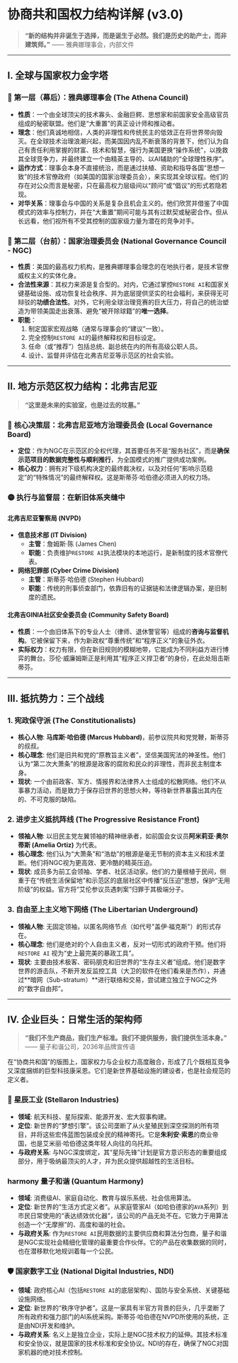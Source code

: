 # 协商共和国权力结构详解 (v3.0)

> **“新的结构并非诞生于选择，而是诞生于必然。我们是历史的助产士，而非建筑师。”**
> —— 雅典娜理事会，内部文件

---

## I. 全球与国家权力金字塔

### 🥇 **第一层（幕后）：雅典娜理事会 (The Athena Council)**
- **性质**：一个由全球顶尖的技术寡头、金融巨鳄、思想家和前国家安全高级官员组成的秘密联盟。他们是“大重置”的真正设计师和推动者。
- **理念**：他们真诚地相信，人类的非理性和传统民主的低效正在将世界带向毁灭。在全球技术治理浪潮兴起，而美国因内乱不断衰落的背景下，他们认为自己有责任利用掌握的财富、技术和智慧，强行为美国更换“操作系统”，以挽救其全球竞争力，并最终建立一个由精英主导的、以AI辅助的“全球理性秩序”。
- **运作方式**：理事会本身不直接统治，而是通过扶植、资助和指导各国“思想一致”的技术官僚政府（如美国的国家治理委员会），来实现其全球议程。他们的存在对公众而言是秘密，只在最高权力层级间以“顾问”或“倡议”的形式若隐若现。
- **对华关系**：理事会与中国的关系是复杂且机会主义的。他们欣赏并借鉴了中国模式的效率与控制力，并在“大重置”期间可能与其有过默契或秘密合作。但从长远看，他们视所有不受其控制的国家级力量为潜在的竞争对手。

### 🥈 **第二层（台前）：国家治理委员会 (National Governance Council - NGC)**
- **性质**：美国的最高权力机构，是雅典娜理事会理念的在地执行者，是技术官僚威权主义的实体化身。
- **合法性来源**：其权力来源是复合型的。对内，它通过掌控`RESTORE AI`和国家关键基础设施、成功恢复社会秩序、并为底层提供坚实的社会福利，来获得无可辩驳的**功绩合法性**。对外，它利用全球治理竞赛的巨大压力，将自己的统治塑造为带领美国走出衰落、避免“被开除球籍”的**唯一选择**。
- **职能**：
    1.  制定国家宏观战略（通常与理事会的“建议”一致）。
    2.  完全控制`RESTORE AI`的最终解释权和目标设定。
    3.  任命（或“推荐”）包括总统、副总统在内的所有高级公职人员。
    4.  设计、监督并评估在北弗吉尼亚等示范区的社会实验。

---

## II. 地方示范区权力结构：北弗吉尼亚

> **“这里是未来的实验室，也是过去的坟墓。”**

### 🔴 **核心决策层：北弗吉尼亚地方治理委员会 (Local Governance Board)**
- **定位**：作为NGC在示范区的全权代理，其首要任务不是“服务社区”，而是**确保示范项目的数据完整性与顺利推行**，为全国模式的推广提供成功案例。
- **核心权力**：拥有对下级机构决定的最终裁决权，以及对任何“影响示范稳定”的“特殊情况”的最终解释权。这是斯蒂芬·哈伯德必须进入的权力场。

### 🟡 **执行与监督层：在新旧体系夹缝中**

#### **北弗吉尼亚警察局 (NVPD)**
- **信息技术部 (IT Division)**
    - **主管**：詹姆斯·陈 (James Chen)
    - **职能**：负责维护`RESTORE AI`执法模块的本地运行，是新制度的技术官僚代表。
- **网络犯罪部 (Cyber Crime Division)**
    - **主管**：斯蒂芬·哈伯德 (Stephen Hubbard)
    - **职能**：传统的刑事侦查部门，依靠旧有的证据链和法律逻辑办案，是旧制度的遗民。

#### **北弗吉GINIA社区安全委员会 (Community Safety Board)**
- **性质**：一个由旧体系下的专业人士（律师、退休警官等）组成的**咨询与监督机构**。它被保留下来，作为新政权“尊重传统”和“程序正义”的象征外衣。
- **实际权力**：权力有限，但在新旧规则的模糊地带，它能成为不同利益方进行博弈的舞台。莎伦·威廉姆斯正是利用其“程序正义捍卫者”的身份，在此处阻击斯蒂芬。

---

## III. 抵抗势力：三个战线

### 1. **宪政保守派 (The Constitutionalists)**
- **核心人物**: **马库斯·哈伯德 (Marcus Hubbard)**，前参议院共和党党鞭，斯蒂芬的叔叔。
- **核心理念**: 他们是旧共和党的“原教旨主义者”，坚信美国宪法的神圣性。他们认为“第二次大萧条”的根源是政客的腐败和民众的非理性，而非民主制度本身。
- **现状**: 一个由前政客、军方、情报界和法律界人士组成的松散网络。他们不从事暴力活动，而是致力于保存旧世界的思想火种，等待新世界暴露出其内在的、不可克服的缺陷。

### 2. **进步主义抵抗阵线 (The Progressive Resistance Front)**
- **领袖人物**: 以旧民主党左翼领袖的精神继承者，如前国会女议员**阿米莉亚·奥尔蒂斯 (Amelia Ortiz)** 为代表。
- **核心理念**: 他们认为“大萧条”和“浩劫”的根源是毫无节制的资本主义和技术垄断。他们将NGC视为更高效、更冷酷的精英压迫。
- **现状**: 成员多为前工会领袖、学者、社区活动家。他们的力量根植于民间，侧重于在“传统生活保留地”和示范区的底层社区中传播“反压迫”思想，保护“无用阶级”的权益。官方将“艾伦参议员遇刺案”归罪于其极端分子。

### 3. **自由至上主义地下网络 (The Libertarian Underground)**
- **领袖人物**: 无固定领袖，以匿名网络节点（如代号"盖伊·福克斯"）的形式存在。
- **核心理念**: 他们是绝对的个人自由主义者，反对一切形式的政府干预。他们将 `RESTORE AI` 视为“史上最完美的暴政工具”。
- **现状**: 主要由技术极客、密码朋克和旧世界的“生存主义者”组成。他们是数字世界的游击队，不断开发反监控工具（大卫的软件在他们看来是杰作），并通过**暗网（Sub-stratum）**进行联络和交易，尝试建立独立于NGC之外的“数字自由邦”。

---

## IV. 企业巨头：日常生活的架构师

> **“我们不生产商品，我们生产标准。我们不提供服务，我们提供生活本身。”**
> —— 量子和谐公司，2036年品牌宣传语

在“协商共和国”的版图上，国家权力与企业权力高度融合，形成了几个既相互竞争又深度捆绑的巨型科技康采恩。它们是新世界基础设施的建设者，也是社会规范的定义者。

### 🚀 **星辰工业 (Stellaron Industries)**
- **领域**: 航天科技、星际探索、能源开发、宏大叙事构建。
- **定位**: 新世界的“梦想引擎”。该公司垄断了从火星殖民到深空探测的所有项目，并将这些宏伟蓝图包装成全民的精神寄托。它是**朱利安·索恩**的商业帝国，也是艾米丽·哈伯德这类年轻人向往的乌托邦。
- **与政府关系**: 与NGC深度绑定，其“星际先锋”计划是官方意识形态的重要组成部分，用于吸纳最顶尖的人才，并为民众提供超越性的生活目标。

###  harmony **量子和谐 (Quantum Harmony)**
- **领域**: 消费级AI、家庭自动化、教育与娱乐系统、社会信用算法。
- **定位**: 新世界的“生活方式定义者”。从家庭管家AI（如哈伯德家的`AVA`系列）到市民日常使用的“表达绩效优化器”，该公司的产品无处不在。它致力于用算法创造一个“无摩擦”的、高度和谐的社会。
- **与政府关系**: 作为`RESTORE AI`民用数据的主要供应商和算法分包商，量子和谐是NGC实现社会精细化管理的最重要合作伙伴。它的产品在收集数据的同时，也在潜移默化地规训着每一个公民。

### 🛡️ **国家数字工业 (National Digital Industries, NDI)**
- **领域**: 政府核心AI（包括`RESTORE AI`的底层架构）、国防与安全系统、关键基础设施网络。
- **定位**: 新世界的“秩序守护者”。这是一家具有半官方背景的巨头，几乎垄断了所有政府和强力部门的AI系统采购。斯蒂芬·哈伯德在NVPD所使用的系统，正是由NDI开发和维护。
- **与政府关系**: 名义上是独立企业，实际上是NGC技术权力的延伸。其技术标准和安全协议，就是国家的技术标准和安全协议。NDI的存在，确保了NGC对国家机器的绝对技术控制。
